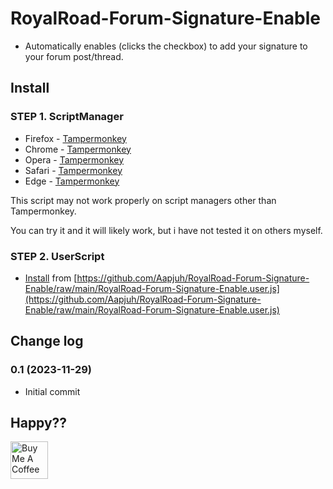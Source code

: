 # RoyalRoad-Forum-Signature-Enable

- Automatically enables (clicks the checkbox) to add your signature to your forum post/thread.

## Install

### STEP 1. ScriptManager

- Firefox - [Tampermonkey](https://addons.mozilla.org/en-US/firefox/addon/tampermonkey)
- Chrome - [Tampermonkey](https://chrome.google.com/webstore/detail/tampermonkey/dhdgffkkebhmkfjojejmpbldmpobfkfo)
- Opera - [Tampermonkey](https://addons.opera.com/extensions/details/tampermonkey-beta/)
- Safari - [Tampermonkey](https://safari.tampermonkey.net/tampermonkey.safariextz)
- Edge - [Tampermonkey](https://microsoftedge.microsoft.com/addons/detail/tampermonkey/iikmkjmpaadaobahmlepeloendndfphd)

This script may not work properly on script managers other than Tampermonkey.

You can try it and it will likely work, but i have not tested it on others myself.

### STEP 2. UserScript

- [Install](https://github.com/Aapjuh/RoyalRoad-Forum-Signature-Enable/raw/main/RoyalRoad-Forum-Signature-Enable.user.js) from [https://github.com/Aapjuh/RoyalRoad-Forum-Signature-Enable/raw/main/RoyalRoad-Forum-Signature-Enable.user.js](https://github.com/Aapjuh/RoyalRoad-Forum-Signature-Enable/raw/main/RoyalRoad-Forum-Signature-Enable.user.js)

## Change log

### 0.1 (2023-11-29)

- Initial commit

## Happy??

<a href="https://www.buymeacoffee.com/aapjuh" target="_blank"><img src="https://cdn.buymeacoffee.com/buttons/default-yellow.png" alt="Buy Me A Coffee" height="60"></a>
